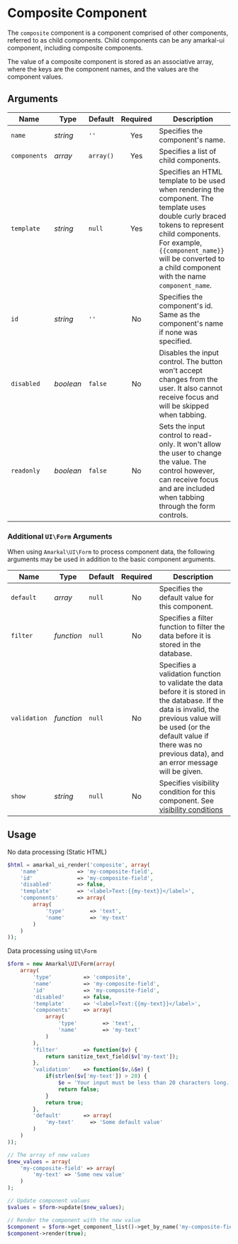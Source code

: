 # Composite Component

The `composite` component is a component comprised of other components, referred to as child components. Child components can be any amarkal-ui component, including composite components.

The value of a composite component is stored as an associative array, where the keys are the component names, and the values are the component values.

## Arguments

Name | Type | Default | Required | Description
---|---|---|:---:|---
`name`|*string*|`''`|Yes|Specifies the component's name.
`components`|*array*|`array()`|Yes|Specifies a list of child components.
`template`|*string*|`null`|Yes|Specifies an HTML template to be used when rendering the component. The template uses double curly braced tokens to represent child components. For example, `{{component_name}}` will be converted to a child component with the name `component_name`.
`id`|*string*|`''`|No|Specifies the component's id. Same as the component's name if none was specified.
`disabled`|*boolean*|`false`|No|Disables the input control. The button won't accept changes from the user. It also cannot receive focus and will be skipped when tabbing.
`readonly`|*boolean*|`false`|No|Sets the input control to read-only. It won't allow the user to change the value. The control however, can receive focus and are included when tabbing through the form controls.

### Additional `UI\Form` Arguments

When using `Amarkal\UI\Form` to process component data, the following arguments may be used in addition to the basic component arguments.

Name | Type | Default | Required | Description
---|---|---|:---:|---
`default`|*array*|`null`|No|Specifies the default value for this component.
`filter`|*function*|`null`|No|Specifies a filter function to filter the data before it is stored in the database.
`validation`|*function*|`null`|No|Specifies a validation function to validate the data before it is stored in the database. If the data is invalid, the previous value will be used (or the default value if there was no previous data), and an error message will be given.
`show`|*string*|`null`|No|Specifies visibility condition for this component. See [visibility conditions](../../#visibility-conditions)

## Usage

No data processing (Static HTML)

```php
$html = amarkal_ui_render('composite', array(
    'name'            => 'my-composite-field',
    'id'              => 'my-composite-field',
    'disabled'        => false,
    'template'        => '<label>Text:{{my-text}}</label>',
    'components'      => array(
        array(
            'type'        => 'text',
            'name'        => 'my-text'
        )
    )
));
```

Data processing using `UI\Form`

```php
$form = new Amarkal\UI\Form(array(
    array(
        'type'          => 'composite',
        'name'          => 'my-composite-field',
        'id'            => 'my-composite-field',
        'disabled'      => false,
        'template'      => '<label>Text:{{my-text}}</label>',
        'components'    => array(
            array(
                'type'        => 'text',
                'name'        => 'my-text'
            )
        ),
        'filter'        => function($v) {
            return sanitize_text_field($v['my-text']);
        },
        'validation'    => function($v,&$e) {
            if(strlen($v['my-text']) > 20) {
                $e = 'Your input must be less than 20 characters long.';
                return false;
            }
            return true;
        },
        'default'       => array(
            'my-text'     => 'Some default value'
        )
    )
));

// The array of new values
$new_values = array(
    'my-composite-field' => array(
    	'my-text' => 'Some new value'
    ) 
);

// Update component values
$values = $form->update($new_values);

// Render the component with the new value
$component = $form->get_component_list()->get_by_name('my-composite-field');
$component->render(true);
```